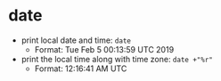 # date

- print local date and time: `date`
   - Format: Tue Feb  5 00:13:59 UTC 2019
- print the local time along with time zone: `date +"%r"`
   - Format: 12:16:41 AM UTC
